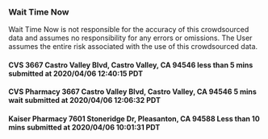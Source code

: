 
### Wait Time Now
Wait Time Now is not responsible for the accuracy of this crowdsourced data and assumes no responsibility for any errors or omissions. The User assumes the entire risk associated with the use of this crowdsourced data.   



#### CVS 3667 Castro Valley Blvd, Castro Valley, CA 94546 less than 5 mins submitted at 2020/04/06 12:40:15 PDT




#### CVS Pharmacy 3667 Castro Valley Blvd, Castro Valley, CA 94546 5 mins wait submitted at 2020/04/06 12:06:32 PDT




#### Kaiser Pharmacy 7601 Stoneridge Dr, Pleasanton, CA 94588 Less than 10 mins submitted at 2020/04/06 10:01:31 PDT
